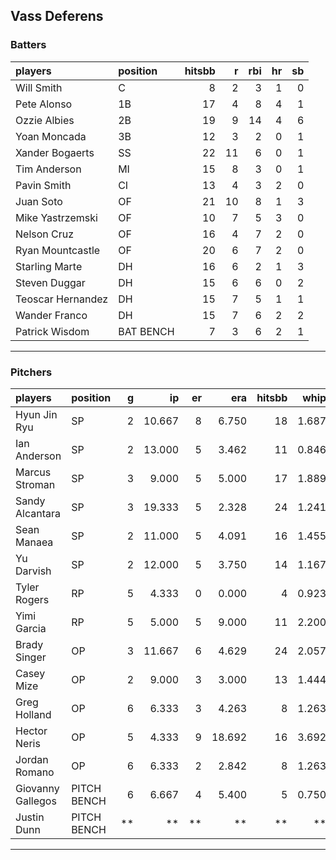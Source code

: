 ## Vass Deferens

### Batters

 
|players           |position  | hitsbb|  r| rbi| hr| sb| 
|:-----------------|:---------|------:|--:|---:|--:|--:| 
|Will Smith        |C         |      8|  2|   3|  1|  0| 
|Pete Alonso       |1B        |     17|  4|   8|  4|  1| 
|Ozzie Albies      |2B        |     19|  9|  14|  4|  6| 
|Yoan Moncada      |3B        |     12|  3|   2|  0|  1| 
|Xander Bogaerts   |SS        |     22| 11|   6|  0|  1| 
|Tim Anderson      |MI        |     15|  8|   3|  0|  1| 
|Pavin Smith       |CI        |     13|  4|   3|  2|  0| 
|Juan Soto         |OF        |     21| 10|   8|  1|  3| 
|Mike Yastrzemski  |OF        |     10|  7|   5|  3|  0| 
|Nelson Cruz       |OF        |     16|  4|   7|  2|  0| 
|Ryan Mountcastle  |OF        |     20|  6|   7|  2|  0| 
|Starling Marte    |DH        |     16|  6|   2|  1|  3| 
|Steven Duggar     |DH        |     15|  6|   6|  0|  2| 
|Teoscar Hernandez |DH        |     15|  7|   5|  1|  1| 
|Wander Franco     |DH        |     15|  7|   6|  2|  2| 
|Patrick Wisdom    |BAT BENCH |      7|  3|   6|  2|  1| 


* * *

### Pitchers

 
|players           |position    |  g|     ip| er|    era| hitsbb|  whip| so|  w| sv| 
|:-----------------|:-----------|--:|------:|--:|------:|------:|-----:|--:|--:|--:| 
|Hyun Jin Ryu      |SP          |  2| 10.667|  8|  6.750|     18| 1.687|  5|  1|  0| 
|Ian Anderson      |SP          |  2| 13.000|  5|  3.462|     11| 0.846| 11|  0|  0| 
|Marcus Stroman    |SP          |  3|  9.000|  5|  5.000|     17| 1.889|  3|  0|  0| 
|Sandy Alcantara   |SP          |  3| 19.333|  5|  2.328|     24| 1.241| 10|  1|  0| 
|Sean Manaea       |SP          |  2| 11.000|  5|  4.091|     16| 1.455| 13|  0|  0| 
|Yu Darvish        |SP          |  2| 12.000|  5|  3.750|     14| 1.167| 15|  0|  0| 
|Tyler Rogers      |RP          |  5|  4.333|  0|  0.000|      4| 0.923|  4|  0|  1| 
|Yimi Garcia       |RP          |  5|  5.000|  5|  9.000|     11| 2.200|  8|  0|  2| 
|Brady Singer      |OP          |  3| 11.667|  6|  4.629|     24| 2.057| 14|  0|  0| 
|Casey Mize        |OP          |  2|  9.000|  3|  3.000|     13| 1.444|  9|  1|  0| 
|Greg Holland      |OP          |  6|  6.333|  3|  4.263|      8| 1.263|  6|  0|  1| 
|Hector Neris      |OP          |  5|  4.333|  9| 18.692|     16| 3.692|  5|  0|  1| 
|Jordan Romano     |OP          |  6|  6.333|  2|  2.842|      8| 1.263|  6|  0|  3| 
|Giovanny Gallegos |PITCH BENCH |  6|  6.667|  4|  5.400|      5| 0.750|  6|  1|  0| 
|Justin Dunn       |PITCH BENCH | **|     **| **|     **|     **|    **| **| **| **| 


* * *


